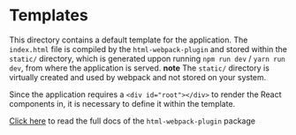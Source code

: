 # Templates
This directory contains a default template for the application. The `index.html` file is compiled by the `html-webpack-plugin` 
and stored within the `static/` directory, which is generated uppon running `npm run dev` / `yarn run dev`, from where the application is served. **note** The `static/` directory is virtually created and used by webpack and not stored on your system.

Since the application requires a `<div id="root"></div>` to render the React components in, it is necessary to define it within the template. 

[Click here](https://github.com/jantimon/html-webpack-plugin) to read the full docs of the `html-webpack-plugin` package

